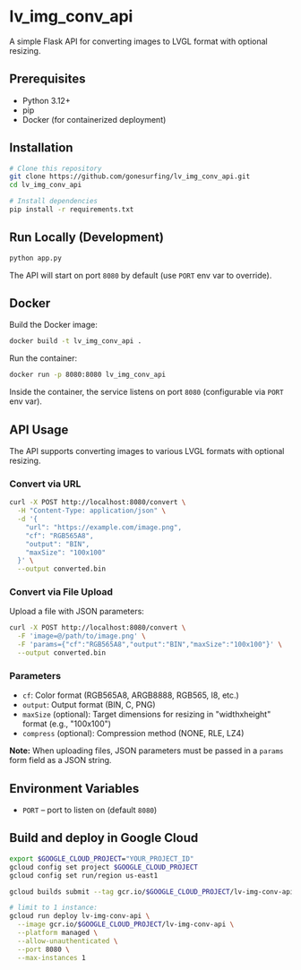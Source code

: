 # lv_img_conv_api

A simple Flask API for converting images to LVGL format with optional resizing.

## Prerequisites

- Python 3.12+
- pip
- Docker (for containerized deployment)

## Installation

```bash
# Clone this repository
git clone https://github.com/gonesurfing/lv_img_conv_api.git
cd lv_img_conv_api

# Install dependencies
pip install -r requirements.txt
```

## Run Locally (Development)

```bash
python app.py
```

The API will start on port `8080` by default (use `PORT` env var to override).

## Docker

Build the Docker image:
```bash
docker build -t lv_img_conv_api .
```

Run the container:
```bash
docker run -p 8080:8080 lv_img_conv_api
```

Inside the container, the service listens on port `8080` (configurable via `PORT` env var).

## API Usage

The API supports converting images to various LVGL formats with optional resizing. 

### Convert via URL

```bash
curl -X POST http://localhost:8080/convert \
  -H "Content-Type: application/json" \
  -d '{
    "url": "https://example.com/image.png",
    "cf": "RGB565A8",
    "output": "BIN",
    "maxSize": "100x100"
  }' \
  --output converted.bin
```

### Convert via File Upload

Upload a file with JSON parameters:

```bash
curl -X POST http://localhost:8080/convert \
  -F 'image=@/path/to/image.png' \
  -F 'params={"cf":"RGB565A8","output":"BIN","maxSize":"100x100"}' \
  --output converted.bin
```

### Parameters

- `cf`: Color format (RGB565A8, ARGB8888, RGB565, I8, etc.)
- `output`: Output format (BIN, C, PNG)
- `maxSize` (optional): Target dimensions for resizing in "widthxheight" format (e.g., "100x100")
- `compress` (optional): Compression method (NONE, RLE, LZ4)

**Note:** When uploading files, JSON parameters must be passed in a `params` form field as a JSON string.

## Environment Variables

- `PORT` – port to listen on (default `8080`)

## Build and deploy in Google Cloud
```bash
export $GOOGLE_CLOUD_PROJECT="YOUR_PROJECT_ID"
gcloud config set project $GOOGLE_CLOUD_PROJECT
gcloud config set run/region us-east1

gcloud builds submit --tag gcr.io/$GOOGLE_CLOUD_PROJECT/lv-img-conv-api

# limit to 1 instance:
gcloud run deploy lv-img-conv-api \
  --image gcr.io/$GOOGLE_CLOUD_PROJECT/lv-img-conv-api \
  --platform managed \
  --allow-unauthenticated \
  --port 8080 \
  --max-instances 1
```